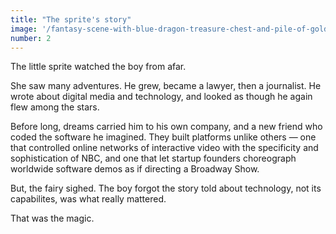 ```yaml
---
title: "The sprite's story"
image: '/fantasy-scene-with-blue-dragon-treasure-chest-and-pile-of-golden-coins-d-illustration-707801968.jpg'
number: 2
---
```


The little sprite watched the boy from afar.

She saw many adventures. He grew, became a lawyer, then a journalist. He wrote about digital media and technology, and looked as though he again flew among the stars.

Before long, dreams carried him to his own company, and a new friend who coded the software he imagined. They built platforms unlike others — one that controlled online networks of interactive video with the specificity and sophistication of NBC, and one that let startup founders choreograph worldwide software demos as if directing a Broadway Show.

But, the fairy sighed. The boy forgot the story told about technology, not its capabilites, was what really mattered.

That was the magic.
